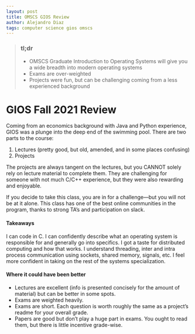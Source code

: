 ```yaml
---
layout: post
title: OMSCS GIOS Review
author: Alejandro Diaz
tags: computer science gios omscs
---
```


>### tl;dr
>* OMSCS Graduate Introduction to Operating Systems will give you a wide breadth into modern operating systems
>* Exams are over-weighted
>* Projects were fun, but can be challenging coming from a less experienced background

# GIOS Fall 2021 Review
Coming from an economics background with Java and Python experience, GIOS was a plunge into the deep end of the swimming pool. 
There are two parts to the course:

1. Lectures (pretty good, but old, amended, and in some places confusing)
2. Projects

The projects are always tangent on the lectures, but you CANNOT solely rely on lecture material to complete them. They are challenging for someone with not much C/C++ experience, but they were also rewarding and enjoyable.

If you decide to take this class, you are in for a challenge—but you will not be at it alone. This class has one of the best online communities in the program, thanks to strong TA’s and participation on slack.

#### Takeaways
I can code in C. I can confidently describe what an operating system is responsible for and generally go into specifics. I got a taste for distributed computing and how that works. I understand threading, inter and intra process communication using sockets, shared memory, signals, etc. I feel more confident in taking on the rest of the systems specialization.

#### Where it could have been better
* Lectures are excellent (info is presented concisely for the amount of material) but can be better in some spots.
* Exams are weighted heavily.
* Exams are short. Each question is worth roughly the same as a project’s readme for your overall grade.
* Papers are good but don’t play a huge part in exams. You ought to read them, but there is little incentive grade-wise.
